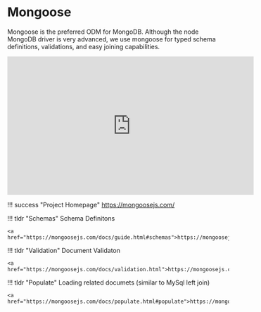# Mongoose

Mongoose is the preferred ODM for MongoDB. Although the node MongoDB driver is very advanced, we use mongoose for typed schema definitions, validations, and easy joining capabilities.

<iframe width="560" height="315" src="https://www.youtube.com/embed/DZBGEVgL2eE" title="YouTube video player" frameborder="0" allow="accelerometer; autoplay; clipboard-write; encrypted-media; gyroscope; picture-in-picture" allowfullscreen></iframe>

!!! success "Project Homepage"
    <a href="https://mongoosejs.com/">https://mongoosejs.com/</a>

!!! tldr "Schemas"
    Schema Definitons

    <a href="https://mongoosejs.com/docs/guide.html#schemas">https://mongoosejs.com/docs/guide.html#schemas</a>

!!! tldr "Validation"
    Document Validaton

    <a href="https://mongoosejs.com/docs/validation.html">https://mongoosejs.com/docs/validation.html</a>

!!! tldr "Populate"
    Loading related documets (similar to MySql left join)

    <a href="https://mongoosejs.com/docs/populate.html#populate">https://mongoosejs.com/docs/populate.html#populate</a>


